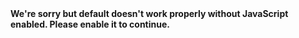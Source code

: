 <!DOCTYPE html><html lang="zh-cn"><head><meta charset="utf-8"><meta http-equiv="X-UA-Compatible" content="IE=edge"><meta name="viewport" content="width=device-width,initial-scale=1"><meta data-vue-meta-info="true" name="keywords" content="青岛律师,青岛律师事务所,有容律所"><meta data-vue-meta-info="true" name="description" content="山东有容律师事务所，是一家综合性、一站式的专业法律服务机构，专业领域涵盖：婚姻遗产、劳动纠纷等民商事诉讼与仲裁，刑事辩护、刑事法律风险防范等刑事法律服务、应收帐款代理回款及合同纠纷、公司法、债券债务等方面的法律顾问服务。"><title>山东有容律师事务所</title><script charset="utf-8" src="//g.alicdn.com/sd/ncpc/nc.js?t=2015052012"></script><link href="/css/app.5d95613c.css" rel="preload" as="style"><link href="/css/chunk-vendors.7c6a7b35.css" rel="preload" as="style"><link href="/js/app.3c92f976.js" rel="preload" as="script"><link href="/js/chunk-vendors.33dd31a6.js" rel="preload" as="script"><link href="/css/chunk-vendors.7c6a7b35.css" rel="stylesheet"><link href="/css/app.5d95613c.css" rel="stylesheet"></head><body><noscript><strong>We're sorry but default doesn't work properly without JavaScript enabled. Please enable it to continue.</strong></noscript><div id="app"></div><script src="/js/chunk-vendors.33dd31a6.js"></script><script src="/js/app.3c92f976.js"></script></body></html>
